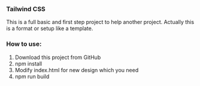 ### Tailwind CSS 

This is a full basic and first step project to help another project. Actually this is a format or setup like a template. 

### How to use:
1. Download this project from GitHub
2. npm install
3. Modify index.html for new design which you need 
4. npm run build